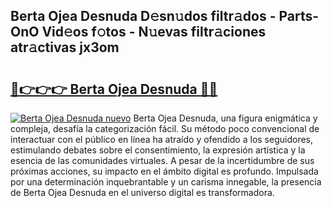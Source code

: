 ## Berta Ojea Desnuda D𝚎sn𝚞dos filtr𝚊dos - Parts-OnO Vid𝚎os f𝚘tos - N𝚞evas filtr𝚊ciones atr𝚊ctivas jx3om

# <h2><a href="http://mb5hpw.tromn.icu/?c=Berta+Ojea+Desnuda">🔗👉👉👉 Berta Ojea Desnuda 🔗🔗</a></h2>

[![Berta Ojea Desnuda nuevo](https://i.imgur.com/pEAQMta.gif)](http://mb5hpw.tromn.icu/?c=Berta+Ojea+Desnuda)
Berta Ojea Desnuda, una figura enigmática y compleja, desafía la categorización fácil. Su método poco convencional de interactuar con el público en línea ha atraído y ofendido a los seguidores, estimulando debates sobre el consentimiento, la expresión artística y la esencia de las comunidades virtuales. A pesar de la incertidumbre de sus próximas acciones, su impacto en el ámbito digital es profundo. Impulsada por una determinación inquebrantable y un carisma innegable, la presencia de Berta Ojea Desnuda en el universo digital es transformadora.
